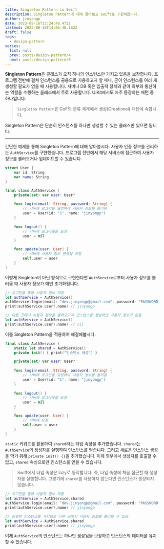 ```yaml
---
title: Singleton Pattern in Swift
description: Singleton Pattern에 대해 알아보고 Swift로 구현해봅니다.
author: jinyongp
date: 2023-08-16T13:24:46.473Z
lastmod: 2023-08-18T14:05:46.162Z
draft: false
tags:
  - design-pattern
series:
  list: null
  prev: posts/design-pattern/4
  next: posts/design-pattern/6
---
```


**Singleton Pattern**은 클래스가 오직 하나의 인스턴스만 가지고 있음을 보장합니다. 프로그램 전반에 걸쳐 인스턴스를 공용으로 사용하고자 할 때나, 굳이 인스턴스를 여러 개 생성할 필요가 없을 때 사용합니다. 서버나 DB 혹은 입출력 장치와 같이 외부와 통신하는 역할을 수행하는 클래스에서 주로 사용합니다. UIKit에서도 자주 등장하는 패턴 중 하나입니다. 

>`Singleton Pattern`은 GoF의 분류 체계에서 생성(Creational) 패턴에 속합니다.

Singleton Pattern은 단순히 인스턴스를 하나만 생성할 수 있는 클래스만 있으면 됩니다.

---

간단한 예제를 통해 Singleton Pattern에 대해 알아봅시다. 사용자 인증 정보를 관리하는 `AuthService`를 구현했습니다. 프로그램 전반에서 해당 서비스에 접근하여 사용자 정보를 불러오거나 업데이트할 수 있습니다.

```swift
struct User {
    var id: String
    var name: String
}

final class AuthService {
    private(set) var user: User?
    
    func login(email: String, password: String) {
        // 서버에 로그인을 요청하여 사용자 정보를 불러옴
        user = User(id: "1", name: "jinyongp") 
    }
    
    func logout() {
        // 서버에 로그아웃을 요청
        user = nil
    }

    func update(user: User) {
        // 서버에 사용자 정보 변경을 요청
        self.user = user
    }
}
```

이렇게 Singleton이 아닌 방식으로 구현한다면 `AuthService`로부터 사용자 정보를 불러올 때 사용자 정보가 매번 초기화됩니다.

```swift
// 로그인을 통해 사용자 정보 저장
let authService = AuthService()
authService.login(email: "dev.jinyongp@gmail.com", password: "PASSWORD")
print(authService.user?.name) // jinyongp
```

```swift
// 다른 곳에서 사용자 정보를 불러오고자 인스턴스를 생성하면 사용자 정보가 없음
let authService = AuthService()
print(authService.user?.name) // nil
```

이를 Singleton Pattern을 적용하여 해결해봅시다.

```swift
final class AuthService {
    static let shared = AuthService()
    private init() { print("인스턴스 생성") }

    private(set) var user: User?
    
    func login(email: String, password: String) {
        // 서버에 로그인을 요청하여 사용자 정보를 불러옴
        user = User(id: "1", name: "jinyongp") 
    }
    
    func logout() {
        // 서버에 로그아웃을 요청
        user = nil
    }

    func update(user: User) {
        // 서버에 요청
        self.user = user
    }
}
```

`static` 키워드를 활용하여 `shared`라는 타입 속성을 추가했습니다. `shared`는 `AuthService`의 생성자를 실행하여 인스턴스를 얻습니다. 그리고 새로운 인스턴스 생성을 막기 위해 `private init() {}`을 추가했습니다. 이제 외부에서 생성자를 호출할 수 없고, `shared` 속성으로만 인스턴스를 얻을 수 있습니다.

>Swift에서 타입 속성은 lazy로 동작합니다. 즉, 타입 속성에 처음 접근할 때 생성자를 실행합니다. 그렇기에 `shared`를 사용하지 않는다면 인스턴스가 생성되지 않습니다.

```swift
// 로그인을 통해 사용자 정보 저장
let authService = AuthService.shared
authService.login(email: "dev.jinyongp@gmail.com", password: "PASSWORD")
print(authService.user?.name) // jinyongp
```

```swift
// 동일한 인스턴스를 가지므로 다른 곳에서 사용자 정보를 볼러올 수 있음
let authService = AuthService.shared
print(authService.user?.name) // jinyongp
```

이제 `AuthService`의 인스턴스는 하나만 생성됨을 보장하고 인스턴스의 데이터를 유지할 수 있습니다.
